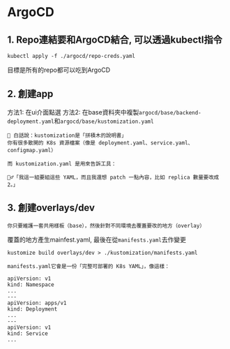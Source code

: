 # ArgoCD 

## 1. Repo連結要和ArgoCD結合, 可以透過kubectl指令
`kubectl apply -f ./argocd/repo-creds.yaml`

目標是所有的repo都可以吃到ArgoCD

## 2. 創建app

方法1: 在ui介面點選
方法2: 在base資料夾中複製`argocd/base/backend-deployment.yaml`和`argocd/base/kustomization.yaml`

```
🧱 白話說：kustomization是「拼積木的說明書」
你有很多散開的 K8s 資源檔案（像是 deployment.yaml、service.yaml、configmap.yaml）

而 kustomization.yaml 是用來告訴工具：

👷‍♂️「我這一組要組這些 YAML，而且我還想 patch 一點內容，比如 replica 數量要改成 2。」
```

## 3. 創建overlays/dev

```
你只要維護一套共用樣板（base），然後針對不同環境去覆蓋要改的地方（overlay）
```

覆蓋的地方產生mainfest.yaml, 最後在從`manifests.yaml`去作變更

`kustomize build overlays/dev > ./kustomization/manifests.yaml`

```
manifests.yaml它會是一份「完整可部署的 K8s YAML」，像這樣：

apiVersion: v1
kind: Namespace
...
---
apiVersion: apps/v1
kind: Deployment
...
---
apiVersion: v1
kind: Service
...

```
